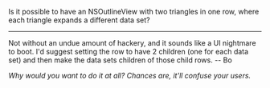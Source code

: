 Is it possible to have an  NSOutlineView with two triangles in one row, where each triangle expands a different data set?

----

Not without an undue amount of hackery, and it sounds like a UI nightmare to boot.  I'd suggest setting the row to have 2 children (one for each data set) and then make the data sets children of those child rows.  -- Bo

*Why would you want to do it at all? Chances are, it'll confuse your users.*
